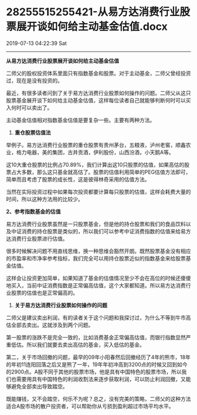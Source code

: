 # 28255515255421-从易方达消费行业股票展开谈如何给主动基金估值.docx

2019-07-13 04:22:39 Sat

----

__从易方达消费行业股票展开谈如何给主动基金估值__

<a id="OLE_LINK3"></a><a id="OLE_LINK4"></a>

二师父的股权投资体系里面只有指数基金和股票。对于主动基金，二师父曾经投资过，现在是没有投资的。

最近，有很多读者问到了关于易方达消费行业股票如何操作的问题。二师父从这只股票基金展开谈下如何给主动基金估值，这样每位读者自己就能够判断何时可以买入何时可以卖出了。

主动基金估值相对指数基金估值是要复杂一些。主要有两种方法。

1. __重仓股票估值法__

举例子。易方达消费行业股票的重仓股票有贵州茅台，五粮液，泸州老窖，顺鑫农业，格力电器，美的集团，古井贡酒，伊利股份，山西汾酒，小天鹅A等。

这10大重仓股票的比例占70\.89%，我们计算出这10只股票的估值，如果高估的股票占大多数，那么这只基金就高估了。股票的估值利用简单的PEG估值方法即可，简单而且考虑了股票的成长性，这是彼得林奇采用的估值方法。

当然在实际投资过程中如果每次投资都要计算每只股票的估值，这样会耗费大量的时间，所以这种方法用的比较少。

__2、参考指数基金的估值__

易方达消费行业股票虽然是一只股票基金，但是他的持仓股票和我们的食品饮料以及中证消费的持仓股票是类似的，所以我们可以参考中证消费指数的估值来给易方达消费行业股票进行估值。

很多时候解决问题不用直线思维，换一种思维会豁然开朗。既然股票基金没有相应的市盈率和市净率参考指标，我们完全可以用持仓股票近似的指数基金来给股票基金估值。

这样会让投资更加简单，如果知道了基金的估值情况至少不会在高位的时候还傻傻地买入，当前中证消费指数是正常偏高估值，这个大家都知道。所以易方达消费行业股票的估值也是正常偏高的。

1. __关于易方达消费行业股票如何操作的问题__

二师父是建议卖出利润，有的读者关于这个问题和我探讨过，为什么不等到牛市高估全部去卖出。这就涉及到两个问题。

第一股票的涨跌不是完全一致的，比如消费基金正常偏高估值，而银行指数显然严重低估。所以我们就要去卖出高估的基金，买入低估的基金。

第二，关于市场回撤的问题，最早的09年小阳春然后回撤经历了4年的熊市，18年的年初11连阳回落之后又是熊了一年，19年年初冲高到3200点的时候又回到如今的2900点。A股不同于其他的股票市场，他是具有中国特色的股票市场，所以我们也需要用具有中国特色的利润收割法来逐步获取利润，可以防止利润回撤，又能够避免全部卖出导致踏空。

既能赚钱，又不会踏空，何乐不为呢？总之，没有完美的策略，二师父的这种方法适合A股市场的散户投资者，可以帮助你从亏损到盈利超过市场平均水平。

